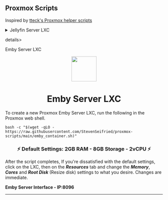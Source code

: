 ## Proxmox Scripts

Inspired by [tteck's Proxmox helper scripts](https://github.com/tteck/Proxmox)


<details>
<summary markdown="span">Jellyfin Server LXC</summary>
 
<p align="center"><img src="https://jellyfin.org/images/banner-dark.svg" height="80"/></p>

<h1 align="center" id="heading"> Jellyfin Server LXC </h1>

To create a new Proxmox Jellyfin Server LXC, run the following in the Proxmox web shell.

```
bash -c "$(wget -qLO - https://raw.githubusercontent.com/StevenSeifried/proxmox-scripts/main/jellyfin_container.sh)"
```
<h3 align="center" id="heading">⚡ Default Settings:  2GB RAM - 8GB Storage - 2vCPU ⚡</h3>

After the script completes, If you're dissatisfied with the default settings, click on the LXC, then on the **_Resources_** tab and change the **_Memory_**, **_Cores_** and **_Root Disk_** (Resize disk) settings to what you desire. Changes are immediate.

**Jellyfin Server Interface - IP:8096**

____________________________________________________________________________________________ 

</details>

details>
<summary markdown="span">Emby Server LXC</summary>
 
<p align="center"><img src="https://emby.media/resources/logowhite_1881.png" height="80"/></p>

<h1 align="center" id="heading"> Emby Server LXC </h1>

To create a new Proxmox Emby Server LXC, run the following in the Proxmox web shell.

```
bash -c "$(wget -qLO - https://raw.githubusercontent.com/StevenSeifried/proxmox-scripts/main/emby_container.sh)"
```
<h3 align="center" id="heading">⚡ Default Settings:  2GB RAM - 8GB Storage - 2vCPU ⚡</h3>

After the script completes, If you're dissatisfied with the default settings, click on the LXC, then on the **_Resources_** tab and change the **_Memory_**, **_Cores_** and **_Root Disk_** (Resize disk) settings to what you desire. Changes are immediate.

**Emby Server Interface - IP:8096**

____________________________________________________________________________________________ 

</details>
